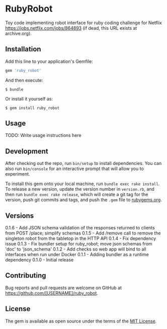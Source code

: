 # RubyRobot

Toy code implementing robot interface for ruby coding challenge for Netflix
https://jobs.netflix.com/jobs/864893 (if dead, this URL exists at archive.org).

## Installation

Add this line to your application's Gemfile:

```ruby
gem 'ruby_robot'
```

And then execute:

    $ bundle

Or install it yourself as:

    $ gem install ruby_robot

## Usage

TODO: Write usage instructions here

## Development

After checking out the repo, run `bin/setup` to install dependencies. You can also run `bin/console` for an interactive prompt that will allow you to experiment.

To install this gem onto your local machine, run `bundle exec rake install`. To release a new version, update the version number in `version.rb`, and then run `bundle exec rake release`, which will create a git tag for the version, push git commits and tags, and push the `.gem` file to [rubygems.org](https://rubygems.org).

## Versions
0.1.6 - Add JSON schema validation of the responses returned to clients from POST /place; simplify schemas
0.1.5 - Add /remove call to remove the singleton robot from the tabletop in the HTTP API
0.1.4 - Fix dependency issue
0.1.3 - Fix bundler setup for ruby_robot; move json schemas from 'doc' to 'json_schema'
0.1.2 - Add checks so web app will bind to all interfaces when run under Docker
0.1.1 - Adding bundler as a runtime dependency
0.1.0 - Initial release

## Contributing

Bug reports and pull requests are welcome on GitHub at https://github.com/[USERNAME]/ruby_robot.

## License

The gem is available as open source under the terms of the [MIT License](https://opensource.org/licenses/MIT).
